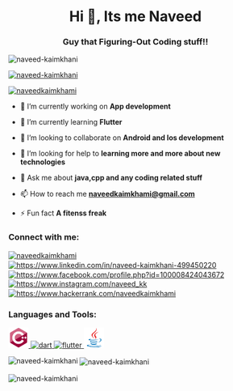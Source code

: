 <h1 align="center">Hi 👋, Its me Naveed</h1>
<h3 align="center">Guy that Figuring-Out Coding stuff!!</h3>

<p align="left"> <img src="https://komarev.com/ghpvc/?username=naveed-kaimkhani&label=Profile%20views&color=0e75b6&style=flat" alt="naveed-kaimkhani" /> </p>

<p align="left"> <a href="https://github.com/ryo-ma/github-profile-trophy"><img src="https://github-profile-trophy.vercel.app/?username=naveed-kaimkhani" alt="naveed-kaimkhani" /></a> </p>

<p align="left"> <a href="https://twitter.com/naveedkaimkhami" target="blank"><img src="https://img.shields.io/twitter/follow/naveedkaimkhami?logo=twitter&style=for-the-badge" alt="naveedkaimkhami" /></a> </p>

- 🔭 I’m currently working on **App development**

- 🌱 I’m currently learning **Flutter**

- 👯 I’m looking to collaborate on **Android and Ios development**

- 🤝 I’m looking for help to **learning more and more about new technologies**

- 💬 Ask me about **java,cpp and any coding related stuff**

- 📫 How to reach me **naveedkaimkhami@gmail.com**

- ⚡ Fun fact **A fitenss freak**

<h3 align="left">Connect with me:</h3>
<p align="left">
<a href="https://twitter.com/naveedkaimkhami" target="blank"><img align="center" src="https://raw.githubusercontent.com/rahuldkjain/github-profile-readme-generator/master/src/images/icons/Social/twitter.svg" alt="naveedkaimkhami" height="30" width="40" /></a>
<a href="https://linkedin.com/in/https://www.linkedin.com/in/naveed-kaimkhani-499450220" target="blank"><img align="center" src="https://raw.githubusercontent.com/rahuldkjain/github-profile-readme-generator/master/src/images/icons/Social/linked-in-alt.svg" alt="https://www.linkedin.com/in/naveed-kaimkhani-499450220" height="30" width="40" /></a>
<a href="https://fb.com/https://www.facebook.com/profile.php?id=100008424043672" target="blank"><img align="center" src="https://raw.githubusercontent.com/rahuldkjain/github-profile-readme-generator/master/src/images/icons/Social/facebook.svg" alt="https://www.facebook.com/profile.php?id=100008424043672" height="30" width="40" /></a>
<a href="https://instagram.com/https://www.instagram.com/naveed_kk" target="blank"><img align="center" src="https://raw.githubusercontent.com/rahuldkjain/github-profile-readme-generator/master/src/images/icons/Social/instagram.svg" alt="https://www.instagram.com/naveed_kk" height="30" width="40" /></a>
<a href="https://www.hackerrank.com/https://www.hackerrank.com/naveedkaimkhami" target="blank"><img align="center" src="https://raw.githubusercontent.com/rahuldkjain/github-profile-readme-generator/master/src/images/icons/Social/hackerrank.svg" alt="https://www.hackerrank.com/naveedkaimkhami" height="30" width="40" /></a>
</p>

<h3 align="left">Languages and Tools:</h3>
<p align="left"> <a href="https://www.w3schools.com/cpp/" target="_blank"> <img src="https://raw.githubusercontent.com/devicons/devicon/master/icons/cplusplus/cplusplus-original.svg" alt="cplusplus" width="40" height="40"/> </a> <a href="https://dart.dev" target="_blank"> <img src="https://www.vectorlogo.zone/logos/dartlang/dartlang-icon.svg" alt="dart" width="40" height="40"/> </a> <a href="https://flutter.dev" target="_blank"> <img src="https://www.vectorlogo.zone/logos/flutterio/flutterio-icon.svg" alt="flutter" width="40" height="40"/> </a> <a href="https://www.java.com" target="_blank"> <img src="https://raw.githubusercontent.com/devicons/devicon/master/icons/java/java-original.svg" alt="java" width="40" height="40"/> </a> </p>

<p><img align="left" src="https://github-readme-stats.vercel.app/api/top-langs?username=naveed-kaimkhani&show_icons=true&locale=en&layout=compact" alt="naveed-kaimkhani" /></p>

<p>&nbsp;<img align="center" src="https://github-readme-stats.vercel.app/api?username=naveed-kaimkhani&show_icons=true&locale=en" alt="naveed-kaimkhani" /></p>

<p><img align="center" src="https://github-readme-streak-stats.herokuapp.com/?user=naveed-kaimkhani&" alt="naveed-kaimkhani" /></p>

